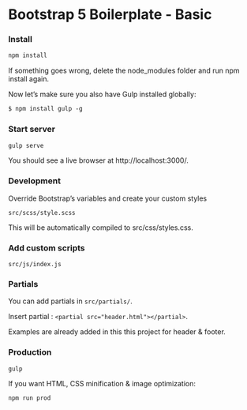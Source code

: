 # Bootstrap 5 Boilerplate - Basic

### Install

```markdown
npm install
```

If something goes wrong, delete the node_modules folder and run npm install again.

Now let’s make sure you also have Gulp installed globally:

```markdown
$ npm install gulp -g
```

### Start server

```markdown
gulp serve
```

You should see a live browser at http://localhost:3000/.

### Development

Override Bootstrap’s variables and create your custom styles

`src/scss/style.scss`

This will be automatically compiled to src/css/styles.css.

### Add custom scripts

`src/js/index.js`

### Partials

You can add partials in `src/partials/`.

Insert partial : `<partial src="header.html"></partial>`.

Examples are already added in this this project for header & footer.

### Production

```markdown
gulp
```

If you want HTML, CSS minification & image optimization:

```markdown
npm run prod
```
